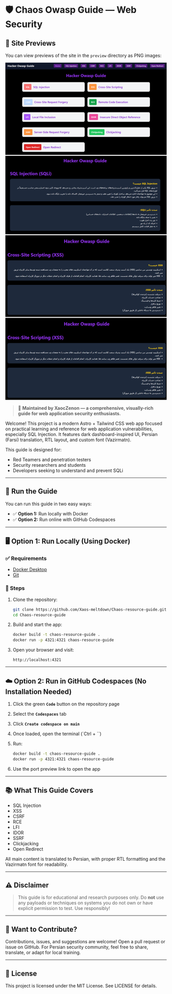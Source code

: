 

# 🛡️ Chaos Owasp Guide — Web Security

## 👀 Site Previews

You can view previews of the site in the `preview` directory as PNG images:

![Homepage Preview](preview/HomePage.png)
![SQL Injection Section](preview/SqliPage.png)
![XSS Section](preview/XssPage.png)
![CSRF Section](preview/XssPage.png)


> 🧠 **Maintained by XaocZenon — a comprehensive, visually-rich guide for web application security enthusiasts.**

Welcome! This project is a modern Astro + Tailwind CSS web app focused on practical learning and reference for web application vulnerabilities, especially SQL Injection. It features dark dashboard-inspired UI, Persian (Farsi) translation, RTL layout, and custom font (Vazirmatn).

This guide is designed for:

* Red Teamers and penetration testers
* Security researchers and students
* Developers seeking to understand and prevent SQLi

---

## 🚀 Run the Guide

You can run this guide in two easy ways:

* ✅ **Option 1:** Run locally with Docker
* ✅ **Option 2:** Run online with GitHub Codespaces

---

## 🖥️ Option 1: Run Locally (Using Docker)

### ✅ Requirements

* [Docker Desktop](https://www.docker.com/products/docker-desktop)
* [Git](https://git-scm.com/downloads)

### 🔧 Steps

1. Clone the repository:

   ```bash
   git clone https://github.com/Xaos-meltdown/Chaos-resource-guide.git
   cd Chaos-resource-guide
   ```

2. Build and start the app:

   ```bash
   docker build -t chaos-resource-guide .
   docker run -p 4321:4321 chaos-resource-guide
   ```

3. Open your browser and visit:

   ```
   http://localhost:4321
   ```

---

## ☁️ Option 2: Run in GitHub Codespaces (No Installation Needed)

1. Click the green **`Code`** button on the repository page
2. Select the **`Codespaces`** tab
3. Click **`Create codespace on main`**
4. Once loaded, open the terminal (`Ctrl + ``)
5. Run:

   ```bash
   docker build -t chaos-resource-guide .
   docker run -p 4321:4321 chaos-resource-guide
   ```

6. Use the port preview link to open the app

---

## 📚 What This Guide Covers

* SQL Injection
* XSS
* CSRF
* RCE
* LFI
* IDOR
* SSRF
* Clickjacking
* Open Redirect


All main content is translated to Persian, with proper RTL formatting and the Vazirmatn font for readability.

---

## ⚠️ Disclaimer

> This guide is for educational and research purposes only. Do **not** use any payloads or techniques on systems you do not own or have explicit permission to test. Use responsibly!

---

## 🤝 Want to Contribute?

Contributions, issues, and suggestions are welcome! Open a pull request or issue on GitHub. For Persian security community, feel free to share, translate, or adapt for local training.

---

## 📄 License

This project is licensed under the MIT License. See LICENSE for details.